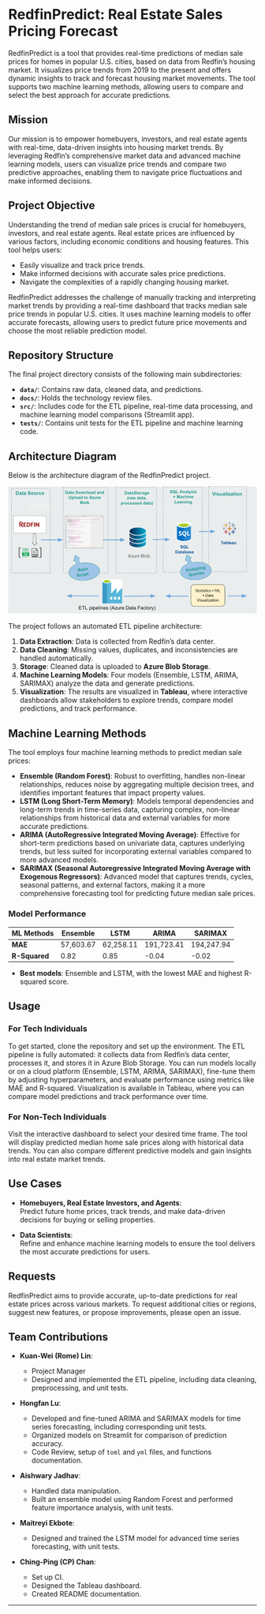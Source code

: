 # RedfinPredict: Real Estate Sales Pricing Forecast

RedfinPredict is a tool that provides real-time predictions of median sale 
prices for homes in popular U.S. cities, based on data from Redfin’s 
housing market. It visualizes price trends from 2019 to the present and 
offers dynamic insights to track and forecast housing market movements. 
The tool supports two machine learning methods, allowing users to compare 
and select the best approach for accurate predictions.

## Mission

Our mission is to empower homebuyers, investors, and real estate agents 
with real-time, data-driven insights into housing market trends. By 
leveraging Redfin’s comprehensive market data and advanced machine 
learning models, users can visualize price trends and compare two 
predictive approaches, enabling them to navigate price fluctuations and 
make informed decisions.

## Project Objective

Understanding the trend of median sale prices is crucial for homebuyers, 
investors, and real estate agents. Real estate prices are influenced by 
various factors, including economic conditions and housing features. This 
tool helps users:

- Easily visualize and track price trends.
- Make informed decisions with accurate sales price predictions.
- Navigate the complexities of a rapidly changing housing market.

RedfinPredict addresses the challenge of manually tracking and 
interpreting market trends by providing a real-time dashboard that tracks 
median sale price trends in popular U.S. cities. It uses machine learning 
models to offer accurate forecasts, allowing users to predict future price 
movements and choose the most reliable prediction model.

## Repository Structure

The final project directory consists of the following main subdirectories:

- **`data/`**: Contains raw data, cleaned data, and predictions.
- **`docs/`**: Holds the technology review files.
- **`src/`**: Includes code for the ETL pipeline, real-time data 
processing, and machine learning model comparisons (Streamlit app).
- **`tests/`**: Contains unit tests for the ETL pipeline and machine 
learning code.

## Architecture Diagram

Below is the architecture diagram of the RedfinPredict project.

![Architecture Diagram](images/583archv1.png)

The project follows an automated ETL pipeline architecture:

1. **Data Extraction**: Data is collected from Redfin’s data center.
2. **Data Cleaning**: Missing values, duplicates, and inconsistencies are 
handled automatically.
3. **Storage**: Cleaned data is uploaded to **Azure Blob Storage**.
4. **Machine Learning Models**: Four models (Ensemble, LSTM, ARIMA, 
SARIMAX) analyze the data and generate predictions.
5. **Visualization**: The results are visualized in **Tableau**, where 
interactive dashboards allow stakeholders to explore trends, compare model 
predictions, and track performance.

## Machine Learning Methods

The tool employs four machine learning methods to predict median sale 
prices:

- **Ensemble (Random Forest)**: Robust to overfitting, handles non-linear 
relationships, reduces noise by aggregating multiple decision trees, and 
identifies important features that impact property values.
- **LSTM (Long Short-Term Memory)**: Models temporal dependencies and 
long-term trends in time-series data, capturing complex, non-linear 
relationships from historical data and external variables for more 
accurate predictions.
- **ARIMA (AutoRegressive Integrated Moving Average)**: Effective for 
short-term predictions based on univariate data, captures underlying 
trends, but less suited for incorporating external variables compared to 
more advanced models.
- **SARIMAX (Seasonal Autoregressive Integrated Moving Average with 
Exogenous Regressors)**: Advanced model that captures trends, cycles, 
seasonal patterns, and external factors, making it a more comprehensive 
forecasting tool for predicting future median sale prices.

### Model Performance

| ML Methods | Ensemble  | LSTM      | ARIMA     | SARIMAX   |
|------------|-----------|-----------|-----------|-----------|
| **MAE**    | 57,603.67 | 62,258.11 | 191,723.41| 194,247.94|
| **R-Squared** | 0.82    | 0.85      | -0.04     | -0.02     |

- **Best models**: Ensemble and LSTM, with the lowest MAE and highest 
R-squared score.

## Usage

### For Tech Individuals

To get started, clone the repository and set up the environment. The ETL 
pipeline is fully automated: it collects data from Redfin’s data center, 
processes it, and stores it in Azure Blob Storage. You can run models 
locally or on a cloud platform (Ensemble, LSTM, ARIMA, SARIMAX), fine-tune 
them by adjusting hyperparameters, and evaluate performance using metrics 
like MAE and R-squared. Visualization is available in Tableau, where you 
can compare model predictions and track performance over time.


### For Non-Tech Individuals

Visit the interactive dashboard to select your desired time frame. The 
tool will display predicted median home sale prices along with historical 
data trends. You can also compare different predictive models and gain 
insights into real estate market trends.


## Use Cases

- **Homebuyers, Real Estate Investors, and Agents**:  
  Predict future home prices, track trends, and make data-driven decisions 
for buying or selling properties.

- **Data Scientists**:  
  Refine and enhance machine learning models to ensure the tool delivers 
the most accurate predictions for users.


## Requests

RedfinPredict aims to provide accurate, up-to-date predictions for real 
estate prices across various markets. To request additional cities or 
regions, suggest new features, or propose improvements, please open an 
issue.


## Team Contributions

- **Kuan-Wei (Rome) Lin**:  
  - Project Manager  
  - Designed and implemented the ETL pipeline, including data cleaning, 
preprocessing, and unit tests.

- **Hongfan Lu**:  
  - Developed and fine-tuned ARIMA and SARIMAX models for time series 
forecasting, including corresponding unit tests.  
  - Organized models on Streamlit for comparison of prediction accuracy.  
  - Code Review, setup of `toml` and `yml` files, and functions 
documentation.

- **Aishwary Jadhav**:  
  - Handled data manipulation.  
  - Built an ensemble model using Random Forest and performed feature 
importance analysis, with unit tests.

- **Maitreyi Ekbote**:  
  - Designed and trained the LSTM model for advanced time series 
forecasting, with unit tests.

- **Ching-Ping (CP) Chan**:  
  - Set up CI.  
  - Designed the Tableau dashboard.  
  - Created README documentation.

---
